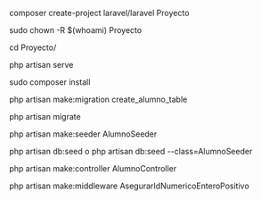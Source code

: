 composer create-project laravel/laravel Proyecto

sudo chown -R $(whoami) Proyecto

cd Proyecto/

php artisan serve

sudo composer install

php artisan make:migration create_alumno_table

php artisan migrate

php artisan make:seeder AlumnoSeeder

php artisan db:seed o php artisan db:seed --class=AlumnoSeeder

php artisan make:controller AlumnoController

php artisan make:middleware AsegurarIdNumericoEnteroPositivo

